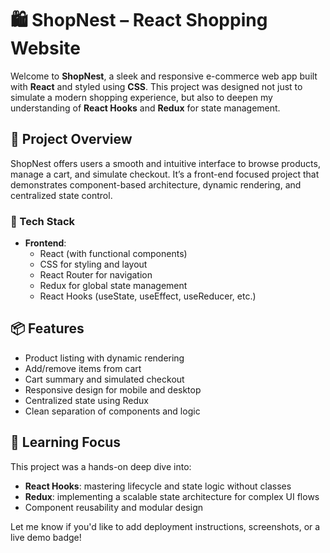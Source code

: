 # 🛍️ ShopNest – React Shopping Website

Welcome to **ShopNest**, a sleek and responsive e-commerce web app built with **React** and styled using **CSS**. This project was designed not just to simulate a modern shopping experience, but also to deepen my understanding of **React Hooks** and **Redux** for state management.

## 🚀 Project Overview

ShopNest offers users a smooth and intuitive interface to browse products, manage a cart, and simulate checkout. It’s a front-end focused project that demonstrates component-based architecture, dynamic rendering, and centralized state control.

### 🧰 Tech Stack

- **Frontend**:  
  - React (with functional components)  
  - CSS for styling and layout  
  - React Router for navigation  
  - Redux for global state management  
  - React Hooks (useState, useEffect, useReducer, etc.)

## 📦 Features

- Product listing with dynamic rendering  
- Add/remove items from cart  
- Cart summary and simulated checkout  
- Responsive design for mobile and desktop  
- Centralized state using Redux  
- Clean separation of components and logic

## 🧠 Learning Focus

This project was a hands-on deep dive into:
- **React Hooks**: mastering lifecycle and state logic without classes  
- **Redux**: implementing a scalable state architecture for complex UI flows  
- Component reusability and modular design



Let me know if you'd like to add deployment instructions, screenshots, or a live demo badge!
